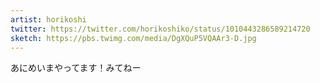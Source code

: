 ```yaml
---
artist: horikoshi
twitter: https://twitter.com/horikoshiko/status/1010443286589214720
sketch: https://pbs.twimg.com/media/DgXQuP5VQAAr3-D.jpg
---
```

あにめいまやってます！みてねー